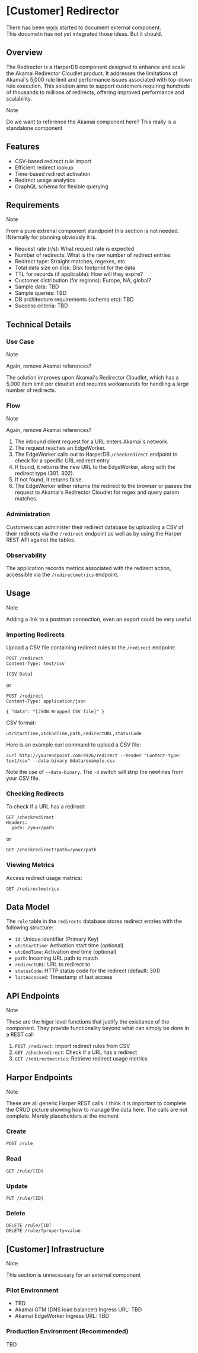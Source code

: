 # [Customer] Redirector

There has been [work](https://github.com/HarperDB/Component-ReadMe-Template/blob/main/component-readme-template.md) started to document external component.  
This documetn has not yet integrated those ideas.  But it should.

## Overview

The Redirector is a HarperDB component designed to enhance and scale the 
Akamai Redirector Cloudlet product. It addresses the limitations of Akamai's 5,000 rule limit 
and performance issues associated with top-down rule execution. 
This solution aims to support customers requiring hundreds of thousands to millions 
of redirects, offering improved performance and scalability.

> [!NOTE]
> Do we want to reference the Akamai component here?  This really is a standalone component


## Features

- CSV-based redirect rule import
- Efficient redirect lookup
- Time-based redirect activation
- Redirect usage analytics
- GraphQL schema for flexible querying

## Requirements

> [!NOTE]
> From a pure extrenal component standpoint this section is not needed.  INternally for planning
> obviously it is.

- Request rate (r/s): What request rate is expected
- Number of redirects: What is the raw number of redirect entries 
- Redirect type: Straight matches, regexes, etc
- Total data size on disk: Disk footprint for the data
- TTL for records (if applicable): How will they expire?
- Customer distribution (for regions): Europe, NA, global?
- Sample data: TBD
- Sample queries: TBD
- DB architecture requirements (schema etc): TBD
- Success criteria: TBD


## Technical Details

### Use Case

> [!NOTE]
> Again, remove Akamai references?

The solution improves upon Akamai's Redirector Cloudlet, which has a 5,000 item limit 
per cloudlet and requires workarounds for handling a large number of redirects.

### Flow

> [!NOTE]
> Again, remove Akamai references?

1. The inbound client request for a URL enters Akamai's network.
2. The request reaches an EdgeWorker.
3. The EdgeWorker calls out to HarperDB `/checkredirect` endpoint to check for a specific URL redirect entry.
4. If found, it returns the new URL to the EdgeWorker, along with the redirect type (301, 302).
5. If not found, it returns false.
6. The EdgeWorker either returns the redirect to the browser or passes the request to Akamai's Redirector Cloudlet for regex and query param matches.

### Administration

Customers can administer their redirect database by uploading a CSV of their redirects via the `/redirect` endpoint as well as
by using the Harper REST API against the tables.

### Observability

The application records metrics associated with the redirect action, accessible via the `/redirectmetrics` endpoint.

## Usage

> [!NOTE]
> Adding a link to a postman connection, even an export could be very useful

### Importing Redirects

Upload a CSV file containing redirect rules to the `/redirect` endpoint:

```
POST /redirect
Content-Type: text/csv

[CSV Data]
```

or 

```
POST /redirect
Content-Type: application/json

{ "data": "[JSON Wrapped CSV file]" }
```

CSV format:
```
utcStartTime,utcEndTime,path,redirectURL,statusCode
```

Here is an example curl command to upload a CSV file:
```
curl http://yourendpoint.com:9926/redirect --header "Content-type: text/csv" --data-binary @data/example.csv
```

Note the use of `--data-binary`.  The `-d` switch will strip the newlines from your CSV file.


### Checking Redirects

To check if a URL has a redirect:

```
GET /checkredirect
Headers:
  path: /your/path
```
or
```
GET /checkredirect?path=/your/path
```

### Viewing Metrics

Access redirect usage metrics:

```
GET /redirectmetrics
```

## Data Model

The `rule` table in the `redirects` database stores redirect entries with the following structure:

- `id`: Unique identifier (Primary Key)
- `utcStartTime`: Activation start time (optional)
- `utcEndTime`: Activation end time (optional)
- `path`: Incoming URL path to match
- `redirectURL`: URL to redirect to
- `statusCode`: HTTP status code for the redirect (default: 301)
- `lastAccessed`: Timestamp of last access

## API Endpoints

> [!NOTE]
> These are the higer level functions that justify the existiance of the component.  They provide functionality beyond what
> can simply be done in a REST call

1. `POST /redirect`: Import redirect rules from CSV
2. `GET /checkredirect`: Check if a URL has a redirect
3. `GET /redirectmetrics`: Retrieve redirect usage metrics

## Harper Endpoints

> [!NOTE]
> These are all generic Harper REST calls. I think it is important to complete the CRUD picture showing how to manage the data here.
> The calls are not complete. Merely placeholders at the moment

### Create

```
POST /rule         
```

### Read
```
GET /rule/[ID]
```

### Update
```
PUT /rule/[ID]
```

### Delete
```
DELETE /rule/[ID]
DELETE /rule/?property=value
```

## [Customer] Infrastructure

> [!NOTE]
> This section is unnecessary for an external component

### Pilot Environment

- TBD
- Akamai GTM (DNS load balancer) Ingress URL: TBD
- Akamai EdgeWorker Ingress URL: TBD

### Production Environment (Recommended)

TBD
